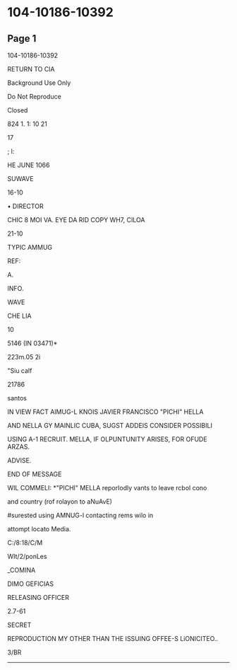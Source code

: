 # 104-10186-10392

## Page 1

104-10186-10392

RETURN TO CIA

Background Use Only

Do Not Reproduce

Closed

824 1. 1: 10 21

17

; l:

HE JUNE 1066

SUWAVE

16-10

• DIRECTOR

CHIC 8 MOI VA. EYE DA RID COPY WH7, CILOA

21-10

TYPIC AMMUG

REF:

A.

INFO.

WAVE

CHE LIA

10

5146 (IN 03471)*

223m.05 2i

"Siu calf

21786

santos

IN VIEW FACT AIMUG-L KNOIS JAVIER FRANCISCO "PICHI" HELLA

AND NELLA GY MAINLIC CUBA, SUGST ADDEIS CONSIDER POSSIBILI

USING A-1 RECRUIT. MELLA, IF OLPUNTUNITY ARISES, FOR OFUDE ARZAS.

ADVISE.

END OF MESSAGE

WIL COMMELI: *"PICHl" MELLA reporIodly vants to leave rcbol cono

and country (rof rolayon to aNuAvE)

#surested using AMNUG-l contacting rems wilo in

attompt locato Media.

C:/8:18/C/M

WIt/2/ponLes

_COMINA

DIMO GEFICIAS

RELEASING OFFICER

2.7-61

SECRET

REPRODUCTION MY OTHER THAN THE ISSUING OFFEE-S LiONICITEO..

3/BR

---

